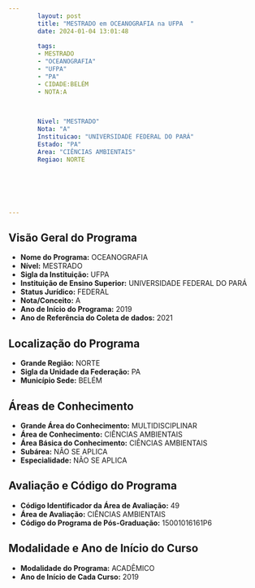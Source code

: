 ```yaml
---
        layout: post
        title: "MESTRADO em OCEANOGRAFIA na UFPA  "
        date: 2024-01-04 13:01:48
     
        tags:
        - MESTRADO
        - "OCEANOGRAFIA"
        - "UFPA"
        - "PA"
        - CIDADE:BELÉM
        - NOTA:A
        
       

        Nivel: "MESTRADO"
        Nota: "A"
        Instituicao: "UNIVERSIDADE FEDERAL DO PARÁ"
        Estado: "PA"
        Area: "CIÊNCIAS AMBIENTAIS"
        Regiao: NORTE
        
        
        
        
        
        
---
```

## Visão Geral do Programa
- **Nome do Programa:** OCEANOGRAFIA
- **Nível:** MESTRADO
- **Sigla da Instituição:** UFPA
- **Instituição de Ensino Superior:** UNIVERSIDADE FEDERAL DO PARÁ
- **Status Jurídico:** FEDERAL
- **Nota/Conceito:** A
- **Ano de Início do Programa:** 2019
- **Ano de Referência do Coleta de dados:** 2021

## Localização do Programa
- **Grande Região:** NORTE
- **Sigla da Unidade da Federação:** PA
- **Município Sede:** BELÉM

## Áreas de Conhecimento
- **Grande Área do Conhecimento:** MULTIDISCIPLINAR
- **Área de Conhecimento:** CIÊNCIAS AMBIENTAIS
- **Área Básica do Conhecimento:** CIÊNCIAS AMBIENTAIS
- **Subárea:** NÃO SE APLICA
- **Especialidade:** NÃO SE APLICA

## Avaliação e Código do Programa
- **Código Identificador da Área de Avaliação:** 49
- **Área de Avaliação:** CIÊNCIAS AMBIENTAIS
- **Código do Programa de Pós-Graduação:** 15001016161P6


## Modalidade e Ano de Início do Curso
- **Modalidade do Programa:** ACADÊMICO
- **Ano de Início de Cada Curso:** 2019
